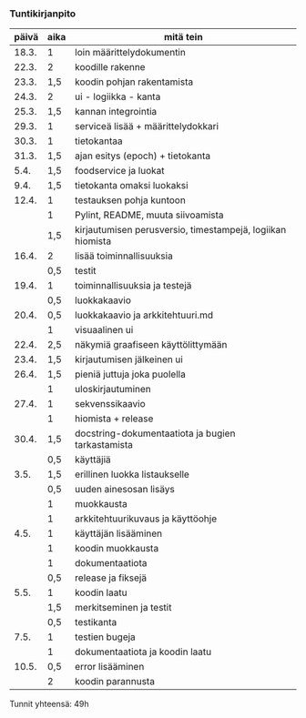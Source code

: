 ### Tuntikirjanpito

| päivä | aika | mitä tein                 |
|-------|------|---------------------------|
| 18.3. | 1    | loin määrittelydokumentin |
| 22.3. | 2    | koodille rakenne          |
| 23.3. | 1,5  | koodin pohjan rakentamista|
| 24.3. | 2    | ui - logiikka - kanta     |
| 25.3. | 1,5  | kannan integrointia       |
| 29.3. | 1    | serviceä lisää + määrittelydokkari |
| 30.3. | 1    | tietokantaa               |
| 31.3. | 1,5  | ajan esitys (epoch) + tietokanta |
| 5.4.  | 1,5  | foodservice ja luokat |
| 9.4.  |  1,5    | tietokanta omaksi luokaksi |
| 12.4. | 1 | testauksen pohja kuntoon |
| | 1 | Pylint, README, muuta siivoamista |
| | 1,5 | kirjautumisen perusversio, timestampejä, logiikan hiomista |
| 16.4. | 2 | lisää toiminnallisuuksia |
| | 0,5 | testit |
| 19.4. | 1 | toiminnallisuuksia ja testejä |
|| 0,5 | luokkakaavio |
| 20.4. | 0,5 | luokkakaavio ja arkkitehtuuri.md |
| | 1 | visuaalinen ui |
| 22.4. | 2,5 | näkymiä graafiseen käyttölittymään |
| 23.4. | 1,5 | kirjautumisen jälkeinen ui |
| 26.4. | 1,5 | pieniä juttuja joka puolella |
|| 1 | uloskirjautuminen |
| 27.4. | 1 | sekvenssikaavio |
| | 1 | hiomista + release |
| 30.4. | 1,5 | docstring-dokumentaatiota ja bugien tarkastamista |
| | 0,5 | käyttäjiä |
| 3.5. | 1,5 | erillinen luokka listaukselle |
| | 0,5 | uuden ainesosan lisäys |
| | 1 | muokkausta |
| | 1 | arkkitehtuurikuvaus ja käyttöohje |
| 4.5. | 1| käyttäjän lisääminen |
| | 1 | koodin muokkausta |
| | 1 | dokumentaatiota |
| | 0,5 | release ja fiksejä |
| 5.5. | 1 | koodin laatu |
| | 1,5 | merkitseminen ja testit |
| | 0,5 | testikanta |
| 7.5. | 1 | testien bugeja |
| | 1 | dokumentaatiota ja koodin laatu |
| 10.5. | 0,5 | error lisääminen|
| | 2 | koodin parannusta |


Tunnit yhteensä: 49h